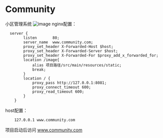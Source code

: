 # Community
小区管理系统
![image](https://user-images.githubusercontent.com/65147786/227552976-b46dca71-be9c-4b83-9e07-bb6a45085a99.png)
nginx配置：
```  
  server {
        listen       80;
        server_name  www.community.com;
        proxy_set_header X-Forwarded-Host $host;
		proxy_set_header X-Forwarded-Server $host;
		proxy_set_header X-Forwarded-For $proxy_add_x_forwarded_for;
		location /image{
			alias 项目路径/src/main/resources/static;
			break;
		}
		location / {
			proxy_pass http://127.0.0.1:8081;
			proxy_connect_timeout 600;
			proxy_read_timeout 600;
		}
    }
```
host配置：
```
    127.0.0.1 www.community.com
```

项目启动后访问  www.community.com
